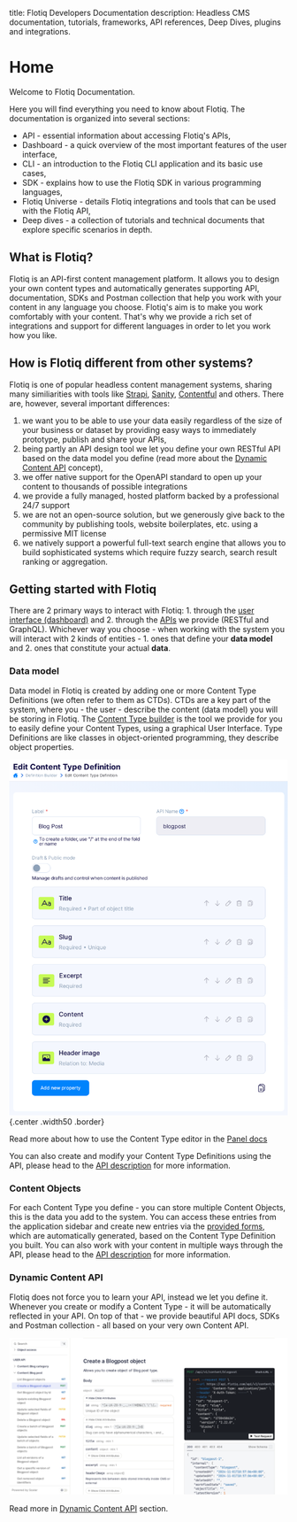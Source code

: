 title: Flotiq Developers Documentation
description: Headless CMS documentation, tutorials, frameworks, API references, Deep Dives, plugins and integrations.

# Home

Welcome to Flotiq Documentation.

Here you will find everything you need to know about Flotiq. The documentation is organized into several sections:

- API - essential information about accessing Flotiq's APIs,
- Dashboard - a quick overview of the most important features of the user interface,
- CLI - an introduction to the Flotiq CLI application and its basic use cases,
- SDK - explains how to use the Flotiq SDK in various programming languages,
- Flotiq Universe - details Flotiq integrations and tools that can be used with the Flotiq API,
- Deep dives - a collection of tutorials and technical documents that explore specific scenarios in depth.

## What is Flotiq?

Flotiq is an API-first content management platform. It allows you to design your own content types and automatically generates supporting API, documentation, SDKs and Postman collection that help you work with your content in any language you choose. Flotiq's aim is to make you work comfortably with your content. That's why we provide a rich set of integrations and support for different languages in order to let you work how you like. 

## How is Flotiq different from other systems?

Flotiq is one of popular headless content management systems, sharing many similiarities with tools like [Strapi](https://strapi.io), [Sanity](https://sanity.io), [Contentful](https://contentful.com) and others. There are, however, several important differences:

1. we want you to be able to use your data easily regardless of the size of your business or dataset by providing easy ways to immediately prototype, publish and share your APIs,
2. being partly an API design tool we let you define your own RESTful API based on the data model you define (read more about the [Dynamic Content API](API/dynamic-content-api.md) concept),
3. we offer native support for the OpenAPI standard to open up your content to thousands of possible integrations
4. we provide a fully managed, hosted platform backed by a professional 24/7 support
5. we are not an open-source solution, but we generously give back to the community by publishing tools, website boilerplates, etc. using a permissive MIT license
6. we natively support a powerful full-text search engine that allows you to build sophisticated systems which require fuzzy search, search result ranking or aggregation.

## Getting started with Flotiq

There are 2 primary ways to interact with Flotiq: 1. through the [user interface (dashboard)](panel/) and 2. through the [APIs](API/) we provide (RESTful and GraphQL). Whichever way you choose - when working with the system you will interact with 2 kinds of entities - 1. ones that define your **data model** and 2. ones that constitute your actual **data**.

### Data model

Data model in Flotiq is created by adding one or more Content Type Definitions (we often refer to them as CTDs). CTDs are a key part of the system, where you - the user - describe the content (data model) you will be storing in Flotiq. The [Content Type builder](panel/content-types.md) is the tool we provide for you to easily define your Content Types, using a graphical User Interface. Type Definitions are like classes in object-oriented programming, they describe object properties. 

![](panel/images/EditContentTypeDefinitions.png){.center .width50 .border}

Read more about how to use the Content Type editor in the [Panel docs](panel/content-types.md)

You can also create and modify your Content Type Definitions using the API, please head to the [API description](API/index.md) for more information.

### Content Objects

For each Content Type you define - you can store multiple Content Objects, this is the data you add to the system. You can access these entries from the application sidebar and create new entries via the [provided forms](panel/ContentObjects/content-objects.md), which are automatically generated, based on the Content Type Definition you built. You can also work with your content in multiple ways through the API, please head to the [API description](API/index.md) for more information.


### Dynamic Content API

Flotiq does not force you to learn your API, instead we let you define it. Whenever you create or modify a Content Type - it will be automatically reflected in your API. On top of that - we provide beautiful API docs, SDKs and Postman collection - all based on your very own Content API. 

![](API/images/dynamic-content-api-docs.png)

Read more in [Dynamic Content API](API/dynamic-content-api.md) section.
